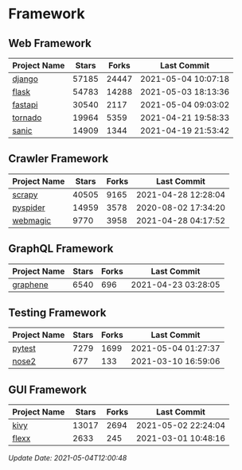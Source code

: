 # Framework

## Web Framework
| Project Name | Stars | Forks | Last Commit |
| ------------ | ----- | ----- | ----------- |
| [django](https://github.com/django/django) | 57185 | 24447 | 2021-05-04 10:07:18 |
| [flask](https://github.com/pallets/flask) | 54783 | 14288 | 2021-05-03 18:13:36 |
| [fastapi](https://github.com/tiangolo/fastapi) | 30540 | 2117 | 2021-05-04 09:03:02 |
| [tornado](https://github.com/tornadoweb/tornado) | 19964 | 5359 | 2021-04-21 19:58:33 |
| [sanic](https://github.com/sanic-org/sanic) | 14909 | 1344 | 2021-04-19 21:53:42 |

## Crawler Framework
| Project Name | Stars | Forks | Last Commit |
| ------------ | ----- | ----- | ----------- |
| [scrapy](https://github.com/scrapy/scrapy) | 40505 | 9165 | 2021-04-28 12:28:04 |
| [pyspider](https://github.com/binux/pyspider) | 14959 | 3578 | 2020-08-02 17:34:20 |
| [webmagic](https://github.com/code4craft/webmagic) | 9770 | 3958 | 2021-04-28 04:17:52 |

## GraphQL Framework
| Project Name | Stars | Forks | Last Commit |
| ------------ | ----- | ----- | ----------- |
| [graphene](https://github.com/graphql-python/graphene) | 6540 | 696 | 2021-04-23 03:28:05 |

## Testing Framework
| Project Name | Stars | Forks | Last Commit |
| ------------ | ----- | ----- | ----------- |
| [pytest](https://github.com/pytest-dev/pytest) | 7279 | 1699 | 2021-05-04 01:27:37 |
| [nose2](https://github.com/nose-devs/nose2) | 677 | 133 | 2021-03-10 16:59:06 |

## GUI Framework
| Project Name | Stars | Forks | Last Commit |
| ------------ | ----- | ----- | ----------- |
| [kivy](https://github.com/kivy/kivy) | 13017 | 2694 | 2021-05-02 22:24:04 |
| [flexx](https://github.com/flexxui/flexx) | 2633 | 245 | 2021-03-01 10:48:16 |

*Update Date: 2021-05-04T12:00:48*
